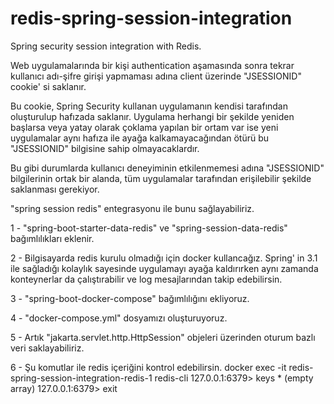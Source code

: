 # redis-spring-session-integration
Spring security session integration with Redis.

Web uygulamalarında bir kişi authentication aşamasında sonra tekrar kullanıcı adı-şifre girişi yapmaması adına client üzerinde "JSESSIONID" cookie' si saklanır.

Bu cookie, Spring Security kullanan uygulamanın kendisi tarafından oluşturulup hafızada saklanır. Uygulama herhangi bir şekilde yeniden başlarsa veya yatay olarak çoklama yapılan bir ortam var ise yeni uygulamalar aynı hafıza ile ayağa kalkamayacağından ötürü bu "JSESSIONID" bilgisine sahip olmayacaklardır.

Bu gibi durumlarda kullanıcı deneyiminin etkilenmemesi adına "JSESSIONID" bilgilerinin ortak bir alanda, tüm uygulamalar tarafından erişilebilir şekilde saklanması gerekiyor.

"spring session redis" entegrasyonu ile bunu sağlayabiliriz.

1 - "spring-boot-starter-data-redis" ve "spring-session-data-redis" bağımlılıkları eklenir.

2 - Bilgisayarda redis kurulu olmadığı için docker kullancağız. Spring' in 3.1 ile sağladığı kolaylık sayesinde uygulamayı ayağa kaldırırken aynı zamanda konteynerlar da çalıştırabilir ve log mesajlarından takip edebilirsin.

3 - "spring-boot-docker-compose" bağımlılığını ekliyoruz.

4 - "docker-compose.yml" dosyamızı oluşturuyoruz.

5 - Artık "jakarta.servlet.http.HttpSession" objeleri üzerinden oturum bazlı veri saklayabiliriz.

6 - Şu komutlar ile redis içeriğini kontrol edebilirsin.
docker exec -it redis-spring-session-integration-redis-1 redis-cli
127.0.0.1:6379> keys *
(empty array)
127.0.0.1:6379> exit